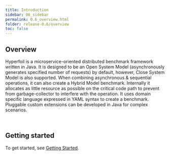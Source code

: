 ```yaml
---
title: Introduction
sidebar: 06_sidebar
permalink: 0.6_overview.html
folder: release-0.6/overview
toc: false
---
```



## Overview

Hyperfoil is a microservice-oriented distributed benchmark framework written in Java.  It is designed to be an Open System Model (asynchronously generates specified number of requests) by default, however, Close System Model is also supported.  When combining asynchronous & sequential operations, it can also create a Hybrid Model benchmark.  Internally it allocates as little resource as possible on the critical code path to prevent from garbage-collector to interfere with the operation.  It uses domain specific language expressed in YAML syntax to create a benchmark.  Pluggable custom extensions can be developed in Java for complex scenarios.


&nbsp;
&nbsp;

## Getting started

To get started, see [Getting Started](0.6_quickstart1.html).